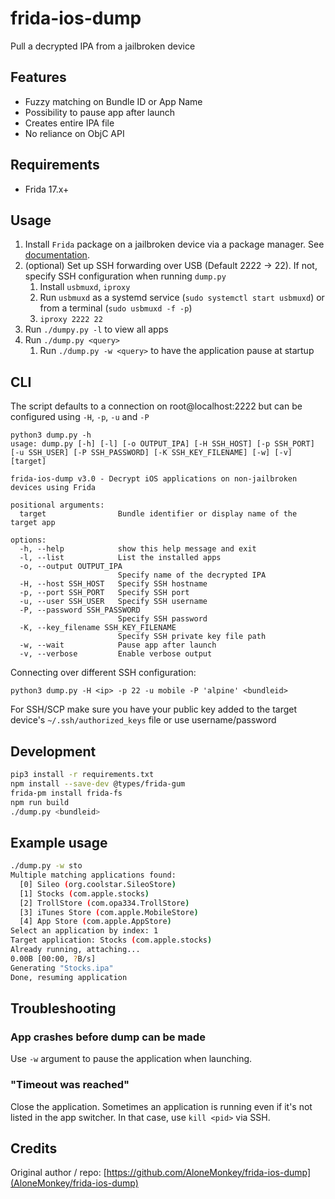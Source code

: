 # frida-ios-dump

Pull a decrypted IPA from a jailbroken device

## Features

* Fuzzy matching on Bundle ID or App Name
* Possibility to pause app after launch
* Creates entire IPA file
* No reliance on ObjC API

## Requirements

* Frida 17.x+

## Usage

1. Install `Frida` package on a jailbroken device via a package manager. See [documentation](https://frida.re/docs/ios/).
2. (optional) Set up SSH forwarding over USB (Default 2222 -> 22). If not, specify SSH configuration when running `dump.py`
    1. Install `usbmuxd`, `iproxy`
    2. Run `usbmuxd` as a systemd service (`sudo systemctl start usbmuxd`) or from a terminal (`sudo usbmuxd -f -p`)
    3. `iproxy 2222 22`
4. Run `./dumpy.py -l` to view all apps
5. Run `./dump.py <query>`
   1. Run `./dump.py -w <query>` to have the application pause at startup

## CLI

The script defaults to a connection on root@localhost:2222 but can be configured using `-H`, `-p`, `-u` and `-P`

```code
python3 dump.py -h
usage: dump.py [-h] [-l] [-o OUTPUT_IPA] [-H SSH_HOST] [-p SSH_PORT] [-u SSH_USER] [-P SSH_PASSWORD] [-K SSH_KEY_FILENAME] [-w] [-v] [target]

frida-ios-dump v3.0 - Decrypt iOS applications on non-jailbroken devices using Frida

positional arguments:
  target                Bundle identifier or display name of the target app

options:
  -h, --help            show this help message and exit
  -l, --list            List the installed apps
  -o, --output OUTPUT_IPA
                        Specify name of the decrypted IPA
  -H, --host SSH_HOST   Specify SSH hostname
  -p, --port SSH_PORT   Specify SSH port
  -u, --user SSH_USER   Specify SSH username
  -P, --password SSH_PASSWORD
                        Specify SSH password
  -K, --key_filename SSH_KEY_FILENAME
                        Specify SSH private key file path
  -w, --wait            Pause app after launch
  -v, --verbose         Enable verbose output
```

Connecting over different SSH configuration:

```code
python3 dump.py -H <ip> -p 22 -u mobile -P 'alpine' <bundleid>
```

For SSH/SCP make sure you have your public key added to the target device's `~/.ssh/authorized_keys` file or use username/password

## Development

```bash
pip3 install -r requirements.txt
npm install --save-dev @types/frida-gum
frida-pm install frida-fs
npm run build
./dump.py <bundleid>
```

## Example usage

```sh
./dump.py -w sto
Multiple matching applications found:
  [0] Sileo (org.coolstar.SileoStore)
  [1] Stocks (com.apple.stocks)
  [2] TrollStore (com.opa334.TrollStore)
  [3] iTunes Store (com.apple.MobileStore)
  [4] App Store (com.apple.AppStore)
Select an application by index: 1
Target application: Stocks (com.apple.stocks)
Already running, attaching...
0.00B [00:00, ?B/s]
Generating "Stocks.ipa"
Done, resuming application
```

## Troubleshooting

### App crashes before dump can be made

Use `-w` argument to pause the application when launching.

### "Timeout was reached"

Close the application. Sometimes an application is running even if it's not listed in the app switcher. In that case, use `kill <pid>` via SSH.

## Credits

Original author / repo: [https://github.com/AloneMonkey/frida-ios-dump](AloneMonkey/frida-ios-dump)